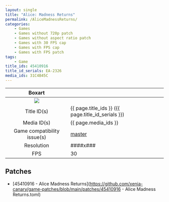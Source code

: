 ```yaml
---
layout: single
title: "Alice: Madness Returns"
permalink: /AliceMadnessReturns/
categories:
    - Games
    - Games without 720p patch
    - Games without aspect ratio patch
    - Games with 30 FPS cap
    - Games with FPS cap
    - Games with FPS patch
tags:
    - Game
title_ids: 45410916
title_id_serials: EA-2326
media_ids: 31C4B45C
---
```


| Boxart                      |                                                                            |
| :----:                      | :-                                                                         |
| ![](https://download-ssl.xbox.com/content/images/66acd000-77fe-1000-9115-d80245410916/1033/boxartlg.jpg) |
| Title ID(s)                 | {{ page.title_ids }} ({{ page.title_id_serials }})                         |
| Media ID(s)                 | {{ page.media_ids }}                                                       |
| Game compatibility issue(s) | [master](https://github.com/xenia-project/game-compatibility/issues/233)   |
| Resolution                  | ####x###                                                                   |
| FPS                         | 30                                                                         |

## Patches
* [45410916 - Alice Madness Returns](https://github.com/xenia-canary/game-patches/blob/main/patches/45410916 - Alice Madness Returns.toml)
